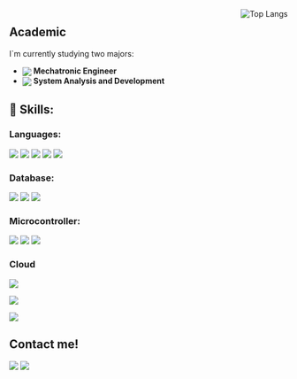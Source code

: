 <img src="https://github-readme-stats.vercel.app/api/top-langs/?username=thenickz&layout=compact" alt="Top Langs" align="right"/>
 <!--- <img src="https://raw.githubusercontent.com/MicaelliMedeiros/micaellimedeiros/master/image/computer-illustration.png" min-width="400px" max-width="400px" width="400px" align="right" alt="Laptop"> -->
 
<div align="left">

  <!--- ## SKILL SECTION ## --> 
  ## Academic
  I`m currently studying two majors:
  - <img src="https://progress-bar.dev/80/" align="center"> **Mechatronic Engineer**      
  - <img src="https://progress-bar.dev/40/" align="center"> **System Analysis and Development** 
  
  <!--- ## SKILL SECTION ## --> 
  ## 🧠 Skills: 
  <!--- Languages sub section -->
  ### Languages:
  <img src="https://img.shields.io/badge/Python-14354C?style=for-the-badge&logo=python&logoColor=white"/><!--- Python -->
  <img src="https://img.shields.io/badge/JavaScript-F7DF1E?style=for-the-badge&logo=JavaScript&logoColor=white"><!--- JS -->
  <img src="https://img.shields.io/badge/HTML5-E34F26?style=for-the-badge&logo=html5&logoColor=white"><!--- HTML -->
  <img src="https://img.shields.io/badge/CSS3-1572B6?style=for-the-badge&logo=css3&logoColor=white"><!--- CSS -->
  <img src="https://img.shields.io/badge/C-00599C?style=for-the-badge&logo=c&logoColor=white"><!--- C -->
  
  <!--- Database sub section -->
  ### Database:
  <img src="https://img.shields.io/badge/PostgreSQL-316192?style=for-the-badge&logo=postgresql&logoColor=white"><!--- PostgreSQL -->
  <img src="https://img.shields.io/badge/Firebase-039BE5?style=for-the-badge&logo=Firebase&logoColor=white"><!--- Firebase -->
  <img src="https://img.shields.io/badge/mysql-%2300f.svg?style=for-the-badge&logo=mysql&logoColor=white"><!--- MySQL -->
  
  <!--- Microcontroller sub section -->
  ### Microcontroller:
  <img src="https://img.shields.io/badge/Arduino-00979D?style=for-the-badge&logo=Arduino&logoColor=white"><!--- Arduino -->
  <img src="https://img.shields.io/badge/STM32-005cfc"><!--- STM32 -->
  <img src="https://img.shields.io/badge/ESP32-8A2BE2"><!--- ESP32 -->
    
  <!--- Cloud sub section -->
  ### Cloud
  <img src="https://img.shields.io/badge/Amazon_AWS-232F3E?style=for-the-badge&logo=amazon-aws&logoColor=white"><!--- AWS -->

  <!--- Frameworks sub section -->

  <!--- Tools sub section -->
  
  <img src="https://img.shields.io/badge/Linux-FCC624?style=for-the-badge&logo=linux&logoColor=black"><!--- Linux -->
  
  <img src="https://img.shields.io/badge/Node--Red-8F0000?style=for-the-badge&logo=nodered&logoColor=white"><!--- NodeRED -->

  <!--- ## CONTACT SECTION ## -->
  ## Contact me!
  <a href="mailto:nicklopes2098@gmail.com" alt="Gmail">
  <img src="https://img.shields.io/badge/-Gmail-FF0000?style=flat-square&labelColor=FF0000&logo=gmail&logoColor=white&link=LINK-DO-SEU-EMAIL" /></a>
  <a href="https://www.linkedin.com/in/n%C3%ADcolas-lopes-engineering-dev/" alt="Linkedin">
  <img src="https://img.shields.io/badge/-Linkedin-0e76a8?style=flat-square&logo=Linkedin&logoColor=white&link=LINK-DO-SEU-LINKEDIN" /></a>
  
</div>




